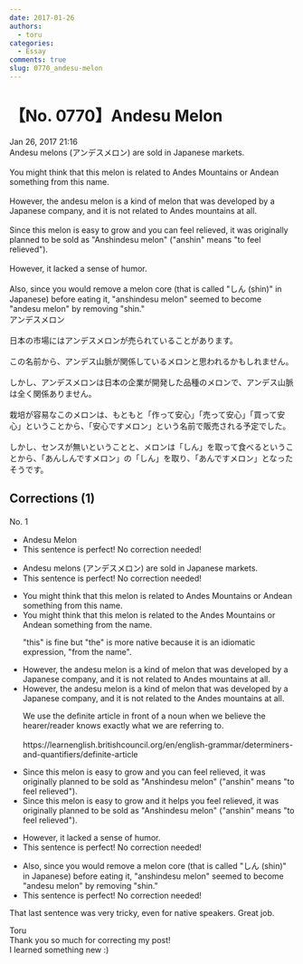 ```yaml
---
date: 2017-01-26
authors:
  - toru
categories:
  - Essay
comments: true
slug: 0770_andesu-melon
---
```


# 【No. 0770】Andesu Melon
<div class="date">Jan 26, 2017 21:16</div>
<div id="post"><div id="body_show_ori">
Andesu melons (アンデスメロン)  are sold in Japanese markets.<br/><br/>You might think that this melon is related to Andes Mountains or Andean something from this name.<br/><br/>However, the andesu melon is a kind of melon that was developed by a Japanese company, and it is not related to Andes mountains at all.<br/><br/>Since this melon is easy to grow and you can feel relieved, it was originally planned to be sold as "Anshindesu melon" ("anshin" means "to feel relieved").<br/><br/>However, it lacked a sense of humor.<br/><br/>Also, since you would remove a melon core (that is called "しん (shin)" in Japanese) before eating it, "anshindesu melon" seemed to become "andesu melon" by removing "shin."
</div></div>

<!-- more -->

<div id="post_ja"><div id="body_show_mo">
アンデスメロン<br/><br/>日本の市場にはアンデスメロンが売られていることがあります。<br/><br/>この名前から、アンデス山脈が関係しているメロンと思われるかもしれません。<br/><br/>しかし、アンデスメロンは日本の企業が開発した品種のメロンで、アンデス山脈は全く関係ありません。<br/><br/>栽培が容易なこのメロンは、もともと「作って安心」「売って安心」「買って安心」ということから、「安心ですメロン」という名前で販売される予定でした。<br/><br/>しかし、センスが無いということと、メロンは「しん」を取って食べるということから、「あんしんですメロン」の「しん」を取り、「あんですメロン」となったそうです。
</div></div>

## Corrections (1)
<div id="block"><div class="first_name"> No. 1　<span class="just_name"></span></div><div id="block2">
<ul class="correction_field">
<li class="incorrect">Andesu Melon</li>
<li class="corrected perfect">This sentence is perfect! No correction needed!</li>
</ul>
<ul class="correction_field">
<li class="incorrect">Andesu melons (アンデスメロン)  are sold in Japanese markets.</li>
<li class="corrected perfect">This sentence is perfect! No correction needed!</li>
</ul>
<ul class="correction_field">
<li class="incorrect">You might think that this melon is related to Andes Mountains or Andean something from this name.</li>
<li class="corrected correct">
You might think that this melon is related to the Andes Mountains or Andean something from the name.
<p class="correction_comment">"this" is fine but "the" is more native because it is an idiomatic expression, "from the name".</p>
</li>
</ul>
<ul class="correction_field">
<li class="incorrect">However, the andesu melon is a kind of melon that was developed by a Japanese company, and it is not related to Andes mountains at all.</li>
<li class="corrected correct">
However, the andesu melon is a kind of melon that was developed by a Japanese company, and it is not related to the Andes mountains at all.
<p class="correction_comment">We use the definite article in front of a noun when we believe the hearer/reader knows exactly what we are referring to.<br/><br/>https://learnenglish.britishcouncil.org/en/english-grammar/determiners-and-quantifiers/definite-article</p>
</li>
</ul>
<ul class="correction_field">
<li class="incorrect">Since this melon is easy to grow and you can feel relieved, it was originally planned to be sold as "Anshindesu melon" ("anshin" means "to feel relieved").</li>
<li class="corrected correct">
Since this melon is easy to grow and it helps you feel relieved, it was originally planned to be sold as "Anshindesu melon" ("anshin" means "to feel relieved").
</li>
</ul>
<ul class="correction_field">
<li class="incorrect">However, it lacked a sense of humor.</li>
<li class="corrected perfect">This sentence is perfect! No correction needed!</li>
</ul>
<ul class="correction_field">
<li class="incorrect">Also, since you would remove a melon core (that is called "しん (shin)" in Japanese) before eating it, "anshindesu melon" seemed to become "andesu melon" by removing "shin."</li>
<li class="corrected perfect">This sentence is perfect! No correction needed!</li>
</ul>
<p class="comment_small">
 That last sentence was very tricky, even for native speakers. Great job.
</p>

</div><div class="name"><span class="just_name">Toru</span><br>
Thank you so much for correcting my post! <br/>I learned something new :)
</div>
</div>
